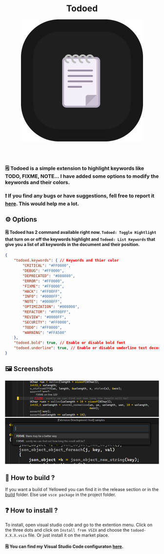 <div align="center">
	<h1>Todoed</h1>
</div>

<div align="center">
	<img width="400px" src="./resources/logo.png" alt="">
</div>

<br>

<div align="center">
    <img src="https://img.shields.io/visual-studio-marketplace/r/gael-lopes-da-silva.todoed?style=for-the-badge&labelColor=000000" alt="">
    <img src="https://img.shields.io/visual-studio-marketplace/d/gael-lopes-da-silva.todoed?style=for-the-badge&labelColor=000000" alt="">
    <img src="https://img.shields.io/visual-studio-marketplace/v/gael-lopes-da-silva.todoed?style=for-the-badge&labelColor=000000" alt="">
</div>

<div align="center">
	<a href="./LICENSE.md">
        <img src="https://img.shields.io/badge/license-BSD%203--Clause-blue?style=for-the-badge&labelColor=000000" alt="">
    </a>
</div>

### 🗒️ Todoed is a simple extension to highlight keywords like TODO, FIXME, NOTE... I have added some options to modify the keywords and their colors.

### ❗ If you find any bugs or have suggestions, fell free to report it [here](https://github.com/Gael-Lopes-Da-Silva/TodoedVSCode/issues/new/choose). This would help me a lot.

## ⚙️ Options
#### 🗒️ Todoed has 2 command available right now. `Todoed: Toggle Hightlight` that turn on or off the keywords highlight and `Todoed: List Keywords` that give you a list of all keywords in the document and their position.

~~~json
{
	"todoed.keywords": { // Keywords and thier color
		"CRITICAL": "#FF0000",
		"DEBUG": "#FF0000",
		"DEPRECATED": "#808080",
		"ERROR": "#FF0000",
		"FIXME": "#FF0000",
		"HACK": "#FF00FF",
		"INFO": "#0000FF",
		"NOTE": "#0000FF",
		"OPTIMIZATION": "#008000",
		"REFACTOR": "#FF00FF",
		"REVIEW": "#0000FF",
		"SECURITY": "#FF0000",
		"TODO": "#FF0000",
		"WARNING": "#FFA500"
	},
	"todoed.bold": true, // Enable or disable bold font
	"todoed.underline": true, // Enable or disable underline text decoration
}
~~~

## 🖼️ Screenshots
<img src="./screenshots/todoed_1.png" alt="">
<img src="./screenshots/todoed_2.png" alt="">

## 🧱 How to build ?
If you want a build of Yellowed you can find it in the release section or in the [build](./build/) folder. Else use `vsce package` in the project folder.

## ❓ How to install ?
To install, open visual studio code and go to the extention menu. Click on the three dots and click on `Install from VSIX` and choose the `todoed-X.X.X.vsix` file. Or just install it on the market place.

#### 🗒️ You can find my Visual Studio Code configuraton [here](https://github.com/Gael-Lopes-Da-Silva/MyVscodeConfig).
